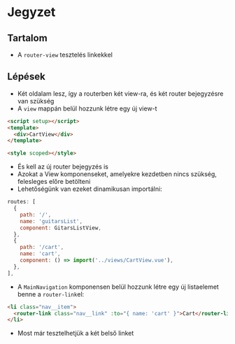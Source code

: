# Jegyzet

## Tartalom

- A `router-view` tesztelés linkekkel

## Lépések

- Két oldalam lesz, így a routerben két view-ra, és két router bejegyzésre van szükség
- A `view` mappán belül hozzunk létre egy új view-t

```html
<script setup></script>
<template>
  <div>CartView</div>
</template>

<style scoped></style>
```

- És kell az új router bejegyzés is
- Azokat a View komponenseket, amelyekre kezdetben nincs szükség, felesleges előre betölteni
- Lehetőségünk van ezeket dinamikusan importálni:

```js
routes: [
  {
    path: '/',
    name: 'guitarsList',
    component: GitarsListView,
  },
  {
    path: '/cart',
    name: 'cart',
    component: () => import('../views/CartView.vue'),
  },
],
```

- A `MainNavigation` komponensen belül hozzunk létre egy új listaelemet benne a `router-link`el:

```html
<li class="nav__item">
  <router-link class="nav__link" :to="{ name: 'cart' }">Cart</router-link>
</li>
```

- Most már tesztelhetjük a két belső linket
